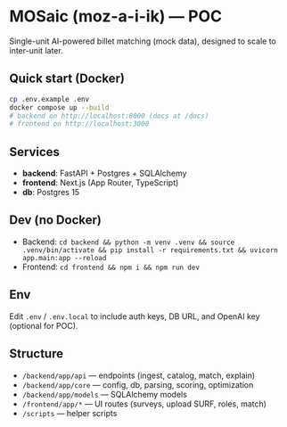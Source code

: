 # MOSaic (moz-a-i-ik) — POC

Single-unit AI-powered billet matching (mock data), designed to scale to inter-unit later.

## Quick start (Docker)
```bash
cp .env.example .env
docker compose up --build
# backend on http://localhost:8000 (docs at /docs)
# frontend on http://localhost:3000
```
## Services
- **backend**: FastAPI + Postgres + SQLAlchemy
- **frontend**: Next.js (App Router, TypeScript)
- **db**: Postgres 15

## Dev (no Docker)
- Backend: `cd backend && python -m venv .venv && source .venv/bin/activate && pip install -r requirements.txt && uvicorn app.main:app --reload`
- Frontend: `cd frontend && npm i && npm run dev`

## Env
Edit `.env` / `.env.local` to include auth keys, DB URL, and OpenAI key (optional for POC).

## Structure
- `/backend/app/api` — endpoints (ingest, catalog, match, explain)
- `/backend/app/core` — config, db, parsing, scoring, optimization
- `/backend/app/models` — SQLAlchemy models
- `/frontend/app/*` — UI routes (surveys, upload SURF, roles, match)
- `/scripts` — helper scripts

